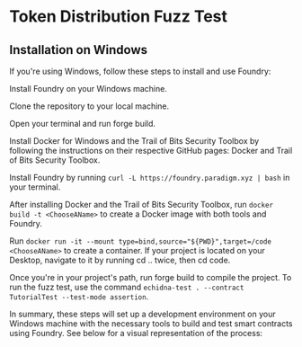 # Token Distribution Fuzz Test

## Installation on Windows
If you're using Windows, follow these steps to install and use Foundry:

Install Foundry on your Windows machine.

Clone the repository to your local machine.

Open your terminal and run forge build.

Install Docker for Windows and the Trail of Bits Security Toolbox by following the instructions on their respective GitHub pages: Docker and Trail of Bits Security Toolbox.

Install Foundry by running ```curl -L https://foundry.paradigm.xyz | bash``` in your terminal.

After installing Docker and the Trail of Bits Security Toolbox, run ```docker build -t <ChooseAName>``` to create a Docker image with both tools and Foundry.

Run ```docker run -it --mount type=bind,source="${PWD}",target=/code <ChooseAName>``` to create a container. If your project is located on your Desktop, navigate to it by running cd .. twice, then cd code.

Once you're in your project's path, run forge build to compile the project. To run the fuzz test, use the command ```echidna-test . --contract TutorialTest --test-mode assertion```.

In summary, these steps will set up a development environment on your Windows machine with the necessary tools to build and test smart contracts using Foundry. See below for a visual representation of the process:
